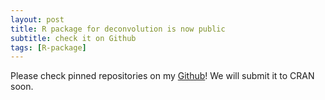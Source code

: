 ```yaml
---
layout: post
title: R package for deconvolution is now public
subtitle: check it on Github
tags: [R-package]
---
```


Please check pinned repositories on my [Github](https://github.com/tianyingw)! We will submit it to CRAN soon.
